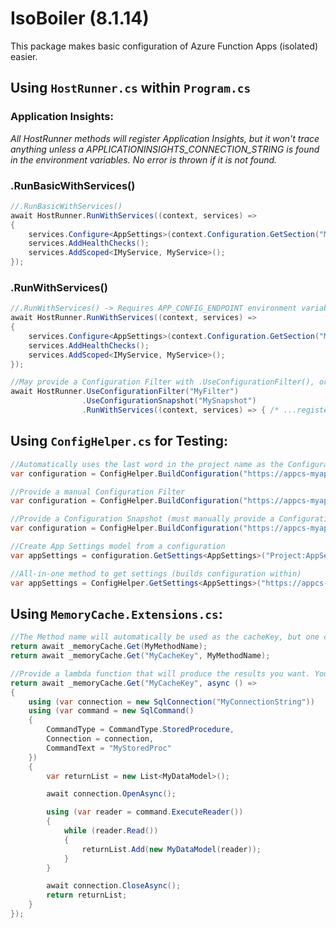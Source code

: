# IsoBoiler (8.1.14)
This package makes basic configuration of Azure Function Apps (isolated) easier. 

## Using <code>HostRunner.cs</code> within <code>Program.cs</code>

### Application Insights:  
*All HostRunner methods will register Application Insights, but it won't trace anything unless a APPLICATIONINSIGHTS_CONNECTION_STRING is found in the environment variables. No error is thrown if it is not found.*

### .RunBasicWithServices()
```C#
//.RunBasicWithServices()
await HostRunner.RunWithServices((context, services) =>
{
    services.Configure<AppSettings>(context.Configuration.GetSection("MyConfigFilter:AppSettings"));
    services.AddHealthChecks();
    services.AddScoped<IMyService, MyService>();
});
```

### .RunWithServices()
```C#
//.RunWithServices() -> Requires APP_CONFIG_ENDPOINT environment variable. Errors if not found
await HostRunner.RunWithServices((context, services) =>
{
    services.Configure<AppSettings>(context.Configuration.GetSection("MyConfigFilter:AppSettings"));
    services.AddHealthChecks();
    services.AddScoped<IMyService, MyService>();
});

//May provide a Configuration Filter with .UseConfigurationFilter(), or a Configuration Snapshot with .UseConfigurationSnapshot()
await HostRunner.UseConfigurationFilter("MyFilter")
                .UseConfigurationSnapshot("MySnapshot")
                .RunWithServices((context, services) => { /* ...registering services... */});
```  
       
        
## Using <code>ConfigHelper.cs</code> for Testing:

```C#
//Automatically uses the last word in the project name as the Configuration Filter, i.e. "My.Glorious.Project" would use "Project"
var configuration = ConfigHelper.BuildConfiguration("https://appcs-myappconfigresource-env.azconfig.io");

//Provide a manual Configuration Filter
var configuration = ConfigHelper.BuildConfiguration("https://appcs-myappconfigresource-env.azconfig.io", "MyConfigurationFilter");

//Provide a Configuration Snapshot (must manually provide a Configuration Filter)
var configuration = ConfigHelper.BuildConfiguration("https://appcs-myappconfigresource-env.azconfig.io", "MyConfigurationFilter", "MyConfigurationSnapshot");

//Create App Settings model from a configuration
var appSettings = configuration.GetSettings<AppSettings>("Project:AppSettings");

//All-in-one method to get settings (builds configuration within)
var appSettings = ConfigHelper.GetSettings<AppSettings>("https://appcs-myappconfigresource-env.azconfig.io", "Project:AppSettings");
```

## Using <code>MemoryCache.Extensions.cs</code>:

```C#
//The Method name will automatically be used as the cacheKey, but one can be manually provided as well. This does not work (currently?) with Methods that require parameters in order to make sure that the function is executed lazily.
return await _memoryCache.Get(MyMethodName);
return await _memoryCache.Get("MyCacheKey", MyMethodName);

//Provide a lambda function that will produce the results you want. You must provide a cacheKey value to do this.
return await _memoryCache.Get("MyCacheKey", async () =>
{
    using (var connection = new SqlConnection("MyConnectionString"))
    using (var command = new SqlCommand()
    {
        CommandType = CommandType.StoredProcedure,
        Connection = connection,
        CommandText = "MyStoredProc"
    })
    {
        var returnList = new List<MyDataModel>();

        await connection.OpenAsync();

        using (var reader = command.ExecuteReader())
        {
            while (reader.Read())
            {
                returnList.Add(new MyDataModel(reader));
            }
        }

        await connection.CloseAsync();
        return returnList;
    }
});
